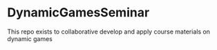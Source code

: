 # DynamicGamesSeminar
This repo exists to collaborative develop and apply course materials on dynamic games
